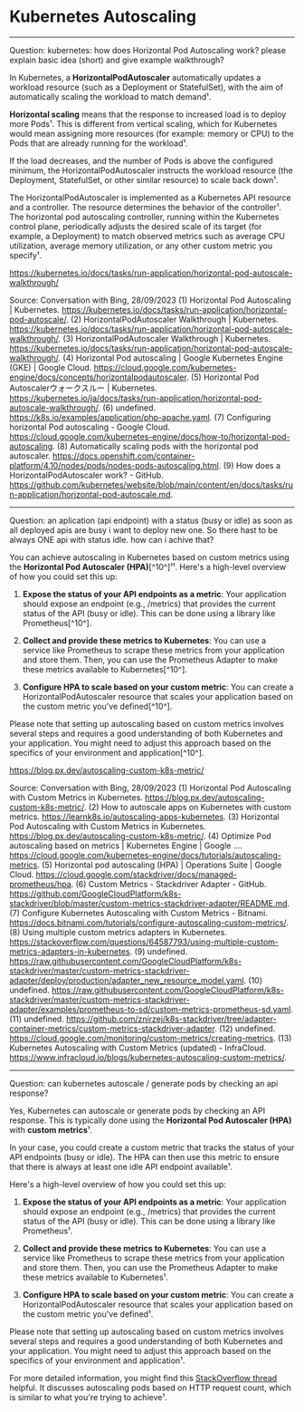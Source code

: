 # Kubernetes Autoscaling

---------------------------------------------------------------------------------------------------
Question: kubernetes: how does Horizontal Pod Autoscaling work? please explain basic idea (short) and give example walkthrough?

In Kubernetes, a **HorizontalPodAutoscaler** automatically updates a workload resource (such as a Deployment or StatefulSet), with the aim of automatically scaling the workload to match demand¹.

**Horizontal scaling** means that the response to increased load is to deploy more Pods¹. This is different from vertical scaling, which for Kubernetes would mean assigning more resources (for example: memory or CPU) to the Pods that are already running for the workload¹.

If the load decreases, and the number of Pods is above the configured minimum, the HorizontalPodAutoscaler instructs the workload resource (the Deployment, StatefulSet, or other similar resource) to scale back down¹.

The HorizontalPodAutoscaler is implemented as a Kubernetes API resource and a controller. The resource determines the behavior of the controller¹. The horizontal pod autoscaling controller, running within the Kubernetes control plane, periodically adjusts the desired scale of its target (for example, a Deployment) to match observed metrics such as average CPU utilization, average memory utilization, or any other custom metric you specify¹.

<https://kubernetes.io/docs/tasks/run-application/horizontal-pod-autoscale-walkthrough/>

Source: Conversation with Bing, 28/09/2023
(1) Horizontal Pod Autoscaling | Kubernetes. <https://kubernetes.io/docs/tasks/run-application/horizontal-pod-autoscale/>.
(2) HorizontalPodAutoscaler Walkthrough | Kubernetes. <https://kubernetes.io/docs/tasks/run-application/horizontal-pod-autoscale-walkthrough/>.
(3) HorizontalPodAutoscaler Walkthrough | Kubernetes. <https://kubernetes.io/docs/tasks/run-application/horizontal-pod-autoscale-walkthrough/>.
(4) Horizontal Pod autoscaling | Google Kubernetes Engine (GKE) | Google Cloud. <https://cloud.google.com/kubernetes-engine/docs/concepts/horizontalpodautoscaler>.
(5) Horizontal Pod Autoscalerウォークスルー | Kubernetes. <https://kubernetes.io/ja/docs/tasks/run-application/horizontal-pod-autoscale-walkthrough/>.
(6) undefined. <https://k8s.io/examples/application/php-apache.yaml>.
(7) Configuring horizontal Pod autoscaling - Google Cloud. <https://cloud.google.com/kubernetes-engine/docs/how-to/horizontal-pod-autoscaling>.
(8) Automatically scaling pods with the horizontal pod autoscaler. <https://docs.openshift.com/container-platform/4.10/nodes/pods/nodes-pods-autoscaling.html>.
(9) How does a HorizontalPodAutoscaler work? - GitHub. <https://github.com/kubernetes/website/blob/main/content/en/docs/tasks/run-application/horizontal-pod-autoscale.md>.

---------------------------------------------------------------------------------------------------

Question:  an aplication (api endpoint) with a status (busy or idle) as soon as all deployed apis are busy i want to deploy new one. So there hast to be always ONE api with status idle. how can i achive that?

You can achieve autoscaling in Kubernetes based on custom metrics using the **Horizontal Pod Autoscaler (HPA)**[^10^]¹¹. Here's a high-level overview of how you could set this up:

1. **Expose the status of your API endpoints as a metric**: Your application should expose an endpoint (e.g., /metrics) that provides the current status of the API (busy or idle). This can be done using a library like Prometheus[^10^].

2. **Collect and provide these metrics to Kubernetes**: You can use a service like Prometheus to scrape these metrics from your application and store them. Then, you can use the Prometheus Adapter to make these metrics available to Kubernetes[^10^].

3. **Configure HPA to scale based on your custom metric**: You can create a HorizontalPodAutoscaler resource that scales your application based on the custom metric you've defined[^10^].

Please note that setting up autoscaling based on custom metrics involves several steps and requires a good understanding of both Kubernetes and your application. You might need to adjust this approach based on the specifics of your environment and application[^10^].

<https://blog.px.dev/autoscaling-custom-k8s-metric/>

Source: Conversation with Bing, 28/09/2023
(1) Horizontal Pod Autoscaling with Custom Metrics in Kubernetes. <https://blog.px.dev/autoscaling-custom-k8s-metric/>.
(2) How to autoscale apps on Kubernetes with custom metrics. <https://learnk8s.io/autoscaling-apps-kubernetes>.
(3) Horizontal Pod Autoscaling with Custom Metrics in Kubernetes. <https://blog.px.dev/autoscaling-custom-k8s-metric/>.
(4) Optimize Pod autoscaling based on metrics | Kubernetes Engine | Google .... <https://cloud.google.com/kubernetes-engine/docs/tutorials/autoscaling-metrics>.
(5) Horizontal pod autoscaling (HPA) | Operations Suite | Google Cloud. <https://cloud.google.com/stackdriver/docs/managed-prometheus/hpa>.
(6) Custom Metrics - Stackdriver Adapter - GitHub. <https://github.com/GoogleCloudPlatform/k8s-stackdriver/blob/master/custom-metrics-stackdriver-adapter/README.md>.
(7) Configure Kubernetes Autoscaling with Custom Metrics - Bitnami. <https://docs.bitnami.com/tutorials/configure-autoscaling-custom-metrics/>.
(8) Using multiple custom metrics adapters in Kubernetes. <https://stackoverflow.com/questions/64587793/using-multiple-custom-metrics-adapters-in-kubernetes>.
(9) undefined. <https://raw.githubusercontent.com/GoogleCloudPlatform/k8s-stackdriver/master/custom-metrics-stackdriver-adapter/deploy/production/adapter_new_resource_model.yaml>.
(10) undefined. <https://raw.githubusercontent.com/GoogleCloudPlatform/k8s-stackdriver/master/custom-metrics-stackdriver-adapter/examples/prometheus-to-sd/custom-metrics-prometheus-sd.yaml>.
(11) undefined. <https://github.com/znirzej/k8s-stackdriver/tree/adapter-container-metrics/custom-metrics-stackdriver-adapter>.
(12) undefined. <https://cloud.google.com/monitoring/custom-metrics/creating-metrics>.
(13) Kubernetes Autoscaling with Custom Metrics (updated) - InfraCloud. <https://www.infracloud.io/blogs/kubernetes-autoscaling-custom-metrics/>.

---------------------------------------------------------------------------------------------------

Question: can kubernetes autoscale / generate pods by checking an api response?

Yes, Kubernetes can autoscale or generate pods by checking an API response. This is typically done using the **Horizontal Pod Autoscaler (HPA)** with **custom metrics**¹.

In your case, you could create a custom metric that tracks the status of your API endpoints (busy or idle). The HPA can then use this metric to ensure that there is always at least one idle API endpoint available¹.

Here's a high-level overview of how you could set this up:

1. **Expose the status of your API endpoints as a metric**: Your application should expose an endpoint (e.g., /metrics) that provides the current status of the API (busy or idle). This can be done using a library like Prometheus¹.

2. **Collect and provide these metrics to Kubernetes**: You can use a service like Prometheus to scrape these metrics from your application and store them. Then, you can use the Prometheus Adapter to make these metrics available to Kubernetes¹.

3. **Configure HPA to scale based on your custom metric**: You can create a HorizontalPodAutoscaler resource that scales your application based on the custom metric you've defined¹.

Please note that setting up autoscaling based on custom metrics involves several steps and requires a good understanding of both Kubernetes and your application. You might need to adjust this approach based on the specifics of your environment and application¹.

For more detailed information, you might find this [StackOverflow thread](^1^) helpful. It discusses autoscaling pods based on HTTP request count, which is similar to what you're trying to achieve¹.
